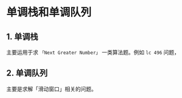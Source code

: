 # 单调栈和单调队列

## 1. 单调栈

主要运用于求 `「Next Greater Number」` 一类算法题。例如 `lc 496` 问题，

## 2. 单调队列

主要是求解「滑动窗口」相关的问题。